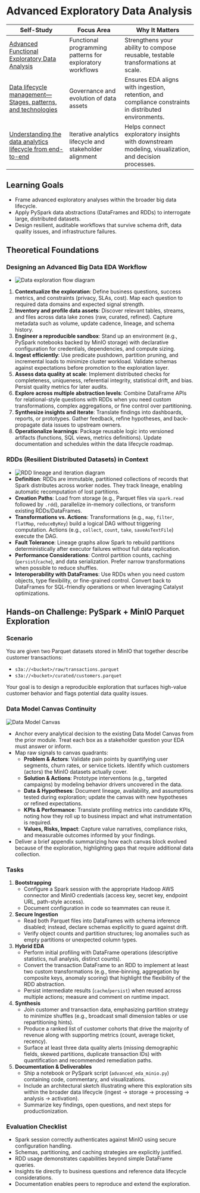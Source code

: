# Advanced Exploratory Data Analysis

| Self-Study | Focus Area | Why It Matters |
| --- | --- | --- |
| [Advanced Functional Exploratory Data Analysis](https://github.com/datkanber/advanced-eda) | Functional programming patterns for exploratory workflows | Strengthens your ability to compose reusable, testable transformations at scale. |
| [Data lifecycle management—Stages, patterns, and technologies](https://www.redpanda.com/guides/fundamentals-of-data-engineering-data-lifecycle-management) | Governance and evolution of data assets | Ensures EDA aligns with ingestion, retention, and compliance constraints in distributed environments. |
| [Understanding the data analytics lifecycle from end-to-end](https://www.quadratichq.com/blog/understanding-the-data-analytics-lifecycle-from-end-to-end) | Iterative analytics lifecycle and stakeholder alignment | Helps connect exploratory insights with downstream modeling, visualization, and decision processes. |

## Learning Goals
- Frame advanced exploratory analyses within the broader big data lifecycle.
- Apply PySpark data abstractions (DataFrames and RDDs) to interrogate large, distributed datasets.
- Design resilient, auditable workflows that survive schema drift, data quality issues, and infrastructure failures.

## Theoretical Foundations

### Designing an Advanced Big Data EDA Workflow
- ![Data exploration flow diagram](https://www.collidu.com/media/catalog/product/img/f/1/f139461e0cc71485e64e83285b6366ed0a0e5ddd16bc6e6d215db2363834cb6a/data-exploration-slide1.png)
1. **Contextualize the exploration**: Define business questions, success metrics, and constraints (privacy, SLAs, cost). Map each question to required data domains and expected signal strength.
2. **Inventory and profile data assets**: Discover relevant tables, streams, and files across data lake zones (raw, curated, refined). Capture metadata such as volume, update cadence, lineage, and schema history.
3. **Engineer a reproducible sandbox**: Stand up an environment (e.g., PySpark notebooks backed by MinIO storage) with declarative configuration for credentials, dependencies, and compute sizing.
4. **Ingest efficiently**: Use predicate pushdown, partition pruning, and incremental loads to minimize cluster workload. Validate schemas against expectations before promotion to the exploration layer.
5. **Assess data quality at scale**: Implement distributed checks for completeness, uniqueness, referential integrity, statistical drift, and bias. Persist quality metrics for later audits.
6. **Explore across multiple abstraction levels**: Combine DataFrame APIs for relational-style questions with RDDs when you need custom transformations, complex aggregations, or fine control over partitioning.
7. **Synthesize insights and iterate**: Translate findings into dashboards, reports, or prototypes. Gather feedback, refine hypotheses, and back-propagate data issues to upstream owners.
8. **Operationalize learnings**: Package reusable logic into versioned artifacts (functions, SQL views, metrics definitions). Update documentation and schedules within the data lifecycle roadmap.

### RDDs (Resilient Distributed Datasets) in Context
- ![RDD lineage and iteration diagram](https://res.cloudinary.com/dyhjjms8y/image/upload/v1760834116/advanced-eda-rdd-diagram.png)
- **Definition**: RDDs are immutable, partitioned collections of records that Spark distributes across worker nodes. They track lineage, enabling automatic recomputation of lost partitions.
- **Creation Paths**: Load from storage (e.g., Parquet files via `spark.read` followed by `.rdd`), parallelize in-memory collections, or transform existing RDDs/DataFrames.
- **Transformations vs. Actions**: Transformations (e.g., `map`, `filter`, `flatMap`, `reduceByKey`) build a logical DAG without triggering computation. Actions (e.g., `collect`, `count`, `take`, `saveAsTextFile`) execute the DAG.
- **Fault Tolerance**: Lineage graphs allow Spark to rebuild partitions deterministically after executor failures without full data replication.
- **Performance Considerations**: Control partition counts, caching (`persist`/`cache`), and data serialization. Prefer narrow transformations when possible to reduce shuffles.
- **Interoperability with DataFrames**: Use RDDs when you need custom objects, type flexibility, or fine-grained control. Convert back to DataFrames for SQL-friendly operations or when leveraging Catalyst optimizations.

## Hands-on Challenge: PySpark + MinIO Parquet Exploration

### Scenario
You are given two Parquet datasets stored in MinIO that together describe customer transactions:
- `s3a://<bucket>/raw/transactions.parquet`
- `s3a://<bucket>/curated/customers.parquet`

Your goal is to design a reproducible exploration that surfaces high-value customer behavior and flags potential data quality issues.

### Data Model Canvas Continuity
![Data Model Canvas](https://res.cloudinary.com/dyhjjms8y/image/upload/v1760834797/data-model-canvas.png)
- Anchor every analytical decision to the existing Data Model Canvas from the prior module. Treat each box as a stakeholder question your EDA must answer or inform.
- Map raw signals to canvas quadrants:
  - **Problem & Actors**: Validate pain points by quantifying user segments, churn rates, or service tickets. Identify which customers (actors) the MinIO datasets actually cover.
  - **Solution & Actions**: Prototype interventions (e.g., targeted campaigns) by modeling behavior drivers uncovered in the data.
  - **Data & Hypotheses**: Document lineage, availability, and assumptions tested during exploration; update the canvas with new hypotheses or refined expectations.
  - **KPIs & Performance**: Translate profiling metrics into candidate KPIs, noting how they roll up to business impact and what instrumentation is required.
  - **Values, Risks, Impact**: Capture value narratives, compliance risks, and measurable outcomes informed by your findings.
- Deliver a brief appendix summarizing how each canvas block evolved because of the exploration, highlighting gaps that require additional data collection.

### Tasks
1. **Bootstrapping**
   - Configure a Spark session with the appropriate Hadoop AWS connector and MinIO credentials (access key, secret key, endpoint URL, path-style access).
   - Document configuration in code so teammates can reuse it.
2. **Secure Ingestion**
   - Read both Parquet files into DataFrames with schema inference disabled; instead, declare schemas explicitly to guard against drift.
   - Verify object counts and partition structures; log anomalies such as empty partitions or unexpected column types.
3. **Hybrid EDA**
   - Perform initial profiling with DataFrame operations (descriptive statistics, null analysis, distinct counts).
   - Convert the transaction DataFrame to an RDD to implement at least two custom transformations (e.g., time-binning, aggregation by composite keys, anomaly scoring) that highlight the flexibility of the RDD abstraction.
   - Persist intermediate results (`cache`/`persist`) when reused across multiple actions; measure and comment on runtime impact.
4. **Synthesis**
   - Join customer and transaction data, emphasizing partition strategy to minimize shuffles (e.g., broadcast small dimension tables or use repartitioning hints).
   - Produce a ranked list of customer cohorts that drive the majority of revenue along with supporting metrics (count, average ticket, recency).
   - Surface at least three data quality alerts (missing demographic fields, skewed partitions, duplicate transaction IDs) with quantification and recommended remediation paths.
5. **Documentation & Deliverables**
   - Ship a notebook or PySpark script (`advanced_eda_minio.py`) containing code, commentary, and visualizations.
   - Include an architectural sketch illustrating where this exploration sits within the broader data lifecycle (ingest → storage → processing → analysis → activation).
   - Summarize key findings, open questions, and next steps for productionization.

### Evaluation Checklist
- Spark session correctly authenticates against MinIO using secure configuration handling.
- Schemas, partitioning, and caching strategies are explicitly justified.
- RDD usage demonstrates capabilities beyond simple DataFrame queries.
- Insights tie directly to business questions and reference data lifecycle considerations.
- Documentation enables peers to reproduce and extend the exploration.

